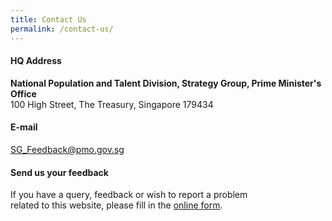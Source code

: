 ```yaml
---
title: Contact Us
permalink: /contact-us/
---
```


#### HQ Address ####

**National Population and Talent Division, Strategy Group, Prime Minister's Office**  
100 High Street, The Treasury, Singapore 179434

#### E-mail ####
[<a href="mailto:SG_Feedback@pmo.gov.sg" target="_blank">SG_Feedback@pmo.gov.sg</a>](mailto:SG_Feedback@pmo.gov.sg)

#### Send us your feedback ####  
If you have a query, feedback or wish to report a problem<br>
related to this website, please fill in the [<a href="https://form.gov.sg/#!/5df1d0ca0c936b00190cbfed" target="_blank">online form</a>](https://form.gov.sg/#!/5df1d0ca0c936b00190cbfed).


